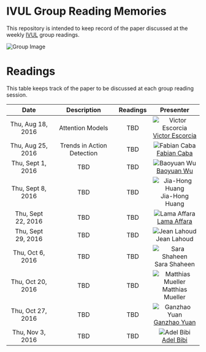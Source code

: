 # IVUL Group Reading Memories

This repository is intended to keep record of the paper discussed at 
the weekly [IVUL](https://ivul.kaust.edu.sa/Pages/Home.aspx) group readings.

![Group Image][image-group]

# Readings
This table keeps track of the paper to be discussed at each group reading session.

| **Date** | **Description** | **Readings** | **Presenter** |
| :---: | :---: | :---: | :---: |
| Thu, Aug 18, 2016 | Attention Models | TBD | ![Victor Escorcia][image-victor] <br> [Victor Escorcia](http://escorciav.github.io/) |
| Thu, Aug 25, 2016 | Trends in Action Detection | TBD | ![Fabian Caba][image-fabian] <br> [Fabian Caba](http://www.cabaf.net/) |
| Thu, Sept 1, 2016 | TBD | TBD | ![Baoyuan Wu][image-bao] <br> [Baoyuan Wu](https://sites.google.com/site/baoyuanwu2015/home) |
| Thu, Sept 8, 2016 | TBD | TBD | ![Jia-Hong Huang][image-jia] <br> Jia-Hong Huang |
| Thu, Sept 22, 2016 | TBD | TBD | ![Lama Affara][image-lama] <br> [Lama Affara](https://sites.google.com/site/lamaaffara/) |
| Thu, Sept 29, 2016 | TBD | TBD | ![Jean Lahoud][image-jean] <br> Jean Lahoud |
| Thu, Oct 6, 2016 | TBD | TBD | ![Sara Shaheen][image-sara] <br> Sara Shaheen |
| Thu, Oct 20, 2016 | TBD | TBD | ![Matthias Mueller][image-matthias] <br> Matthias Mueller |
| Thu, Oct 27, 2016 | TBD | TBD | ![Ganzhao Yuan][image-ganzhao] <br> [Ganzhao Yuan](http://yuanganzhao.weebly.com/) |
| Thu, Nov 3, 2016 | TBD | TBD | ![Adel Bibi][image-adel] <br> [Adel Bibi](http://www.adelbibi.com/) |

<!-- Images -->
[image-group]: https://ivul.kaust.edu.sa/PublishingImages/Featured/GroupPhoto2.png?Width=915&Height=240 "IVUL Group Photo"
[image-victor]: http://activity-net.org/images/victor.png "Victor Escorcia"
[image-fabian]: http://activity-net.org/challenges/2016/images/fabian.png "Fabian Caba Heilbron"
[image-bao]: https://ivul.kaust.edu.sa/PublishingImages/People/Baoyuan_Wu_135X135.png?Width=135&Height=135 "Baoyuan Wu"
[image-jia]: https://ivul.kaust.edu.sa/PublishingImages/People/Jiahong_Huang2.JPG?Width=135&Height=135 "Jia-Hong Huang"
[image-lama]: https://ivul.kaust.edu.sa/PublishingImages/People/Lama_Affara_135x135.png?Width=135&Height=135 "Lama Affara"
[image-jean]: https://ivul.kaust.edu.sa/PublishingImages/People/jean_lahoud.jpg "Jean Lahoud"
[image-sara]: https://ivul.kaust.edu.sa/PublishingImages/People/sara_shaheen.jpg?Width=135&Height=135 "Sara Shaheen"
[image-matthias]: https://ivul.kaust.edu.sa/PublishingImages/People/Matthias_Mueller.jpg?Width=135&Height=135 "Matthias Mueller"
[image-ganzhao]: https://ivul.kaust.edu.sa/PublishingImages/People/Ganzhao%20Yuan.jpg?Width=135&Height=135 "Ganzhao Yuan"
[image-adel]: https://ivul.kaust.edu.sa/PublishingImages/People/Adel_Bibi.jpg?Width=135&Height=135 "Adel Bibi"
